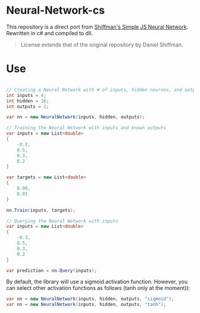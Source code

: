 # Neural-Network-cs
This repository is a direct port from [Shiffman's Simple JS Neural Network](https://github.com/shiffman/Neural-Network-p5). Rewritten in c# and compiled to dll.
> License extends that of the original repository by Daniel Shiffman. 

# Use
```cs

// Creating a Neural Network with # of inputs, hidden neurons, and outputs
int inputs = 4;
int hidden = 16;
int outputs = 2;

var nn = new NeuralNetwork(inputs, hidden, outputs);

// Training the Neural Network with inputs and known outputs
var inputs = new List<double>
{
	-0.3,
 	0.5,
 	0.3,
 	0.2
}

var targets = new List<double> 
{
	0.99, 
	0.01
}

nn.Train(inputs, targets);

// Querying the Neural Network with inputs
var inputs = new List<double>
{
	-0.3,
 	0.5,
  	0.3,
 	0.2
}

var prediction = nn.Query(inputs);

```

By default, the library will use a sigmoid activation function. However, you can select other activation functions as follows (tanh only at the moment)):

```cs
var nn = new NeuralNetwork(inputs, hidden, outputs, "sigmoid");
var nn = new NeuralNetwork(inputs, hidden, outputs, "tanh");
```

